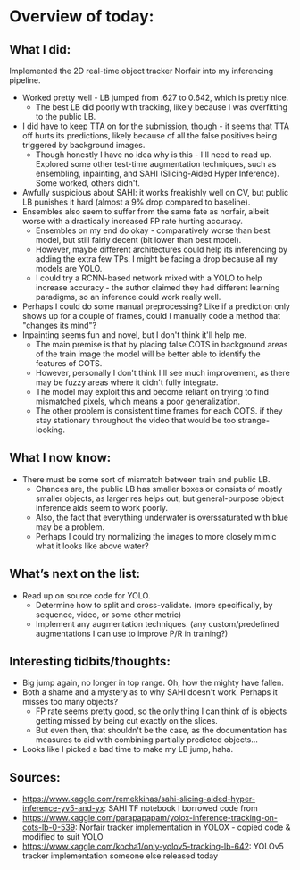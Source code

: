 # Overview of today: 
## What I did:  
Implemented the 2D real-time object tracker Norfair into my inferencing pipeline. 
- Worked pretty well - LB jumped from .627 to 0.642, which is pretty nice. 
    - The best LB did poorly with tracking, likely because I was overfitting to the public LB.
- I did have to keep TTA on for the submission, though - it seems that TTA off hurts its predictions, likely because of all the false positives being triggered by background images.
    - Though honestly I have no idea why is this - I'll need to read up.
Explored some other test-time augmentation techniques, such as ensembling, inpainting, and SAHI (Slicing-Aided Hyper Inference). Some worked, others didn't.
- Awfully suspicious about SAHI: it works freakishly well on CV, but public LB punishes it hard (almost a 9% drop compared to baseline).
- Ensembles also seem to suffer from the same fate as norfair, albeit worse with a drastically increased FP rate hurting accuracy. 
    - Ensembles on my end do okay - comparatively worse than best model, but still fairly decent (bit lower than best model).
    - However, maybe different architectures could help its inferencing by adding the extra few TPs. I might be facing a drop because all my models are YOLO.
    - I could try a RCNN-based network mixed with a YOLO to help increase accuracy - the author claimed they had different learning paradigms, so an inference could work really well.
- Perhaps I could do some manual preprocessing? Like if a prediction only shows up for a couple of frames, could I manually code a method that "changes its mind"?
- Inpainting seems fun and novel, but I don't think it'll help me.
    - The main premise is that by placing false COTS in background areas of the train image the model will be better able to identify the features of COTS.
    - However, personally I don't think I'll see much improvement, as there may be fuzzy areas where it didn't fully integrate. 
    - The model may exploit this and become reliant on trying to find mismatched pixels, which means a poor generalization.
    - The other problem is consistent time frames for each COTS. if they stay stationary throughout the video that would be too strange-looking.
## What I now know:
- There must be some sort of mismatch between train and public LB. 
    - Chances are, the public LB has smaller boxes or consists of mostly smaller objects, as larger res helps out, but general-purpose object inference aids seem to work poorly.
    - Also, the fact that everything underwater is overssaturated with blue may be a problem. 
    - Perhaps I could try normalizing the images to more closely mimic what it looks like above water?
## What’s next on the list:
- Read up on source code for YOLO.
    - Determine how to split and cross-validate. (more specifically, by sequence, video, or some other metric)
    - Implement any augmentation techniques. (any custom/predefined augmentations I can use to improve P/R in training?)
## Interesting tidbits/thoughts:
- Big jump again, no longer in top range. Oh, how the mighty have fallen.
- Both a shame and a mystery as to why SAHI doesn't work. Perhaps it misses too many objects? 
    - FP rate seems pretty good, so the only thing I can think of is objects getting missed by being cut exactly on the slices.
    - But even then, that shouldn't be the case, as the documentation has measures to aid with combining partially predicted objects...
- Looks like I picked a bad time to make my LB jump, haha.
## Sources:
- https://www.kaggle.com/remekkinas/sahi-slicing-aided-hyper-inference-yv5-and-yx: SAHI TF notebook I borrowed code from
- https://www.kaggle.com/parapapapam/yolox-inference-tracking-on-cots-lb-0-539: Norfair tracker implementation in YOLOX - copied code & modified to suit YOLO
- https://www.kaggle.com/kocha1/only-yolov5-tracking-lb-642: YOLOv5 tracker implementation someone else released today
